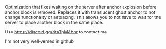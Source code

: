Optimization that fixes waiting on the server after anchor explosion before anchor block is removed. Replaces it with translucent ghost anchor to not change functionality of airplacing.
This allows you to not have to wait for the server to place another block in the same place.

Use
https://discord.gg/4ta7pM4bnr
to contact me

I'm not very well-versed in github
